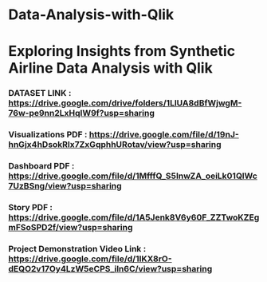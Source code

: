 # Data-Analysis-with-Qlik

# Exploring Insights from Synthetic Airline Data Analysis with Qlik

### DATASET LINK : https://drive.google.com/drive/folders/1LlUA8dBfWjwgM-76w-pe9nn2LxHqIW9f?usp=sharing

### Visualizations PDF  :  https://drive.google.com/file/d/19nJ-hnGjx4hDsokRlx7ZxGqphhURotav/view?usp=sharing

### Dashboard PDF  :  https://drive.google.com/file/d/1MfffQ_S5InwZA_oeiLk01QlWc7UzBSng/view?usp=sharing

### Story PDF  :  https://drive.google.com/file/d/1A5Jenk8V6y60F_ZZTwoKZEgmFSoSPD2f/view?usp=sharing

### Project Demonstration Video Link  :  https://drive.google.com/file/d/1IKX8rO-dEQO2v17Oy4LzW5eCPS_iln6C/view?usp=sharing
